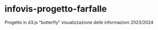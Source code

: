 # infovis-progetto-farfalle
Progetto in d3.js "butterfly" visualizzazione delle informazioni 2023/2024
